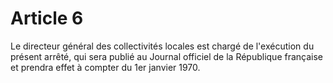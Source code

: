 # Article 6

Le directeur général des collectivités locales est chargé de l'exécution du présent arrêté, qui sera publié au Journal officiel de la République française et prendra effet à compter du 1er janvier 1970.
